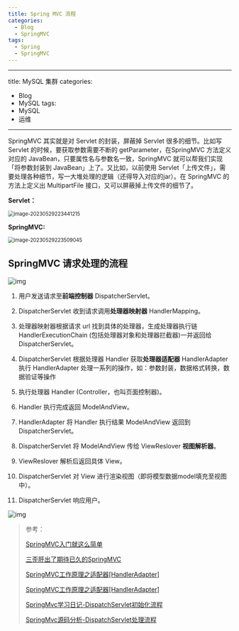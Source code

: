```yaml
---
title: Spring MVC 流程
categories:
  - Blog
  - SpringMVC
tags:
  - Spring
  - SpringMVC
---
```


---
title: MySQL 集群
categories:
  - Blog
  - MySQL
tags:
  - MySQL
  - 运维
---


SpringMVC 其实就是对 Servlet 的封装，屏蔽掉 Servlet 很多的细节。比如写 Servlet 的时候，要获取参数需要不断的 getParameter，在SpringMVC 方法定义对应的 JavaBean，只要属性名与参数名一致，SpringMVC 就可以帮我们实现「将参数封装到 JavaBean」上了。又比如，以前使用 Servlet「上传文件」，需要处理各种细节，写一大堆处理的逻辑（还得导入对应的jar）。在 SpringMVC 的方法上定义出 MultipartFile 接口，又可以屏蔽掉上传文件的细节了。

**Servlet：**

<img src="https://raw.githubusercontent.com/Traserve/traserve.github.io/master/_posts/blog/Spring%20MVC/images/image-20230529223441215.png" alt="image-20230529223441215" style="zoom:80%;" />

**SpringMVC:**

<img src="https://raw.githubusercontent.com/Traserve/traserve.github.io/master/_posts/blog/Spring%20MVC/images/image-20230529223509045.png" alt="image-20230529223509045" style="zoom:80%;" />

## SpringMVC 请求处理的流程

![img](https://raw.githubusercontent.com/Traserve/traserve.github.io/master/_posts/blog/Spring%20MVC/images/springmvc-process1.jpg)

1. 用户发送请求至**前端控制器** DispatcherServlet。

2. DispatcherServlet 收到请求调用**处理器映射器** HandlerMapping。

3. 处理器映射器根据请求 url 找到具体的处理器，生成处理器执行链 HandlerExecutionChain (包括处理器对象和处理器拦截器)一并返回给 DispatcherServlet。 

4. DispatcherServlet 根据处理器 Handler 获取**处理器适配器** HandlerAdapter 执行 HandlerAdapter 处理一系列的操作，如：参数封装，数据格式转换，数据验证等操作 

5. 执行处理器 Handler (Controller，也叫页面控制器)。 

6. Handler 执行完成返回 ModelAndView。

7. HandlerAdapter 将 Handler 执行结果 ModelAndView 返回到 DispatcherServlet。

8. DispatcherServlet 将 ModelAndView 传给 ViewReslover **视图解析器**。
9. ViewReslover 解析后返回具体 View。

10. DispatcherServlet 对 View 进行渲染视图（即将模型数据model填充至视图中）。 

11. DispatcherServlet 响应用户。

![img](https://raw.githubusercontent.com/Traserve/traserve.github.io/master/_posts/blog/Spring%20MVC/images/springmvc-process2.png)

> 参考：
>
> [SpringMVC入门就这么简单](https://mp.weixin.qq.com/s/0tWgaYxavixiDCppvOfd-w)
>
> [三歪肝出了期待已久的SpringMVC](https://mp.weixin.qq.com/s/BO_CPQ0x-kBMIYBOviG3Xg)
>
> [SpringMVC工作原理之适配器[HandlerAdapter]](https://www.jianshu.com/p/f04816ee2495)
>
> [SpringMVC工作原理之适配器[HandlerAdapter]](https://www.jianshu.com/p/23ad68d8b421)
>
> [SpringMvc学习日记-DispatchServlet初始化流程](https://blog.csdn.net/xxb249/article/details/120731022)
>
> [SpringMvc源码分析-DispatchServlet处理流程](https://blog.csdn.net/xxb249/article/details/122224795)
